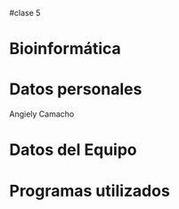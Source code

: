 #clase 5
# Bioinformática
# Datos personales
Angiely Camacho


# Datos del Equipo

# Programas utilizados
